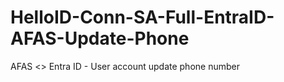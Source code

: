 # HelloID-Conn-SA-Full-EntraID-AFAS-Update-Phone
AFAS &lt;> Entra ID - User account update phone number
